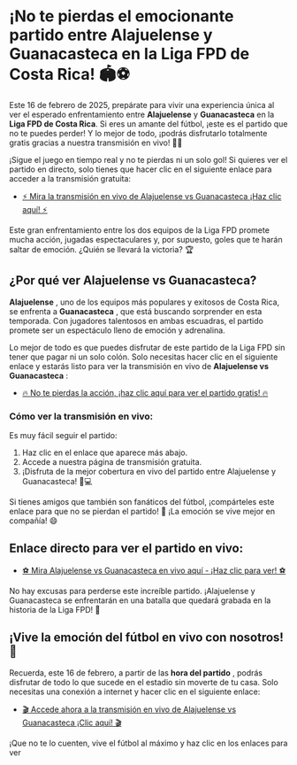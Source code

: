 # ¡No te pierdas el emocionante partido entre Alajuelense y Guanacasteca en la Liga FPD de Costa Rica! 🏟️⚽

Este 16 de febrero de 2025, prepárate para vivir una experiencia única al ver el esperado enfrentamiento entre **Alajuelense** y **Guanacasteca** en la **Liga FPD de Costa Rica**. Si eres un amante del fútbol, ¡este es el partido que no te puedes perder! Y lo mejor de todo, ¡podrás disfrutarlo totalmente gratis gracias a nuestra transmisión en vivo! 🎥🎉

¡Sigue el juego en tiempo real y no te pierdas ni un solo gol! Si quieres ver el partido en directo, solo tienes que hacer clic en el siguiente enlace para acceder a la transmisión gratuita:

- [⚡ Mira la transmisión en vivo de Alajuelense vs Guanacasteca ¡Haz clic aquí! ⚡](https://tinyurl.com/livestreamfreeo?st=Alajuelense+vs+Guanacasteca&si=ghc)

Este gran enfrentamiento entre los dos equipos de la Liga FPD promete mucha acción, jugadas espectaculares y, por supuesto, goles que te harán saltar de emoción. ¿Quién se llevará la victoria? 🏆

## ¿Por qué ver Alajuelense vs Guanacasteca?

**Alajuelense** , uno de los equipos más populares y exitosos de Costa Rica, se enfrenta a **Guanacasteca** , que está buscando sorprender en esta temporada. Con jugadores talentosos en ambas escuadras, el partido promete ser un espectáculo lleno de emoción y adrenalina.

Lo mejor de todo es que puedes disfrutar de este partido de la Liga FPD sin tener que pagar ni un solo colón. Solo necesitas hacer clic en el siguiente enlace y estarás listo para ver la transmisión en vivo de **Alajuelense vs Guanacasteca** :

- [🔥 No te pierdas la acción, ¡haz clic aquí para ver el partido gratis! 🔥](https://tinyurl.com/livestreamfreeo?st=Alajuelense+vs+Guanacasteca&si=ghc)

### Cómo ver la transmisión en vivo:

Es muy fácil seguir el partido:

1. Haz clic en el enlace que aparece más abajo.
2. Accede a nuestra página de transmisión gratuita.
3. ¡Disfruta de la mejor cobertura en vivo del partido entre Alajuelense y Guanacasteca! 📱💻

Si tienes amigos que también son fanáticos del fútbol, ¡compárteles este enlace para que no se pierdan el partido! 📲 ¡La emoción se vive mejor en compañía! 😄

## Enlace directo para ver el partido en vivo:

- [⚽ Mira Alajuelense vs Guanacasteca en vivo aquí - ¡Haz clic para ver! ⚽](https://tinyurl.com/livestreamfreeo?st=Alajuelense+vs+Guanacasteca&si=ghc)

No hay excusas para perderse este increíble partido. ¡Alajuelense y Guanacasteca se enfrentarán en una batalla que quedará grabada en la historia de la Liga FPD! 🏅

## ¡Vive la emoción del fútbol en vivo con nosotros! 🌟

Recuerda, este 16 de febrero, a partir de las **hora del partido** , podrás disfrutar de todo lo que sucede en el estadio sin moverte de tu casa. Solo necesitas una conexión a internet y hacer clic en el siguiente enlace:

- [🎬 Accede ahora a la transmisión en vivo de Alajuelense vs Guanacasteca ¡Clic aquí! 🎬](https://tinyurl.com/livestreamfreeo?st=Alajuelense+vs+Guanacasteca&si=ghc)

¡Que no te lo cuenten, vive el fútbol al máximo y haz clic en los enlaces para ver
